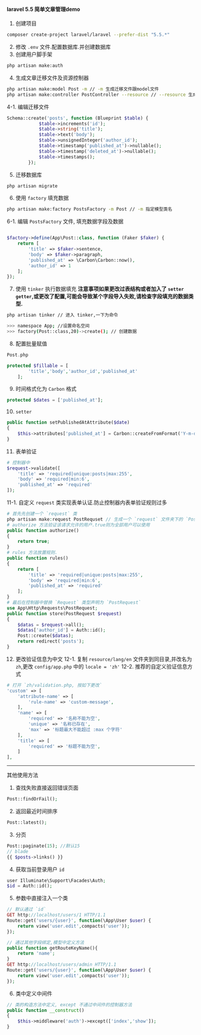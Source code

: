 #### laravel 5.5 简单文章管理demo

1. 创建项目 
```bash
composer create-project laravel/laravel --prefer-dist "5.5.*"
```
2. 修改 `.env` 文件.配置数据库.并创建数据库
3. 创建用户脚手架
```bash
php artisan make:auth
```
4. 生成文章迁移文件及资源控制器
```bash
php artisan make:model Post -m // -m 生成迁移文件跟model文件
php artisan make:controller PostController --resource // --resource 生成资源控制器
```
4-1. 编辑迁移文件
```php
Schema::create('posts', function (Blueprint $table) {
            $table->increments('id');
            $table->string('title');
            $table->text('body');
            $table->unsignedInteger('author_id');
            $table->timestamp('published_at')->nullable();
            $table->timestamp('deleted_at')->nullable();
            $table->timestamps();
        });
```
5. 迁移数据库
```bash
php artisan migrate
```
6. 使用 `factory` 填充数据
```bash
php artisan make:factory PostsFactory -m Post // -m 指定模型类名
```
6-1. 编辑 `PostsFactory` 文件, 填充数据字段及数据

```php

$factory->define(App\Post::class, function (Faker $faker) {
    return [
        'title' => $faker->sentence,
        'body' => $faker->paragraph,
        'published_at' => \Carbon\Carbon::now(),
        'author_id' => 1
    ];
});

```
7. 使用 `tinker` 执行数据填充
**注意事项如果更改过表结构或者加入了 `setter` `getter`,或更改了配置,可能会导致某个字段导入失败,请检查字段填充的数据类型.** 
```bash
php artisan tinker // 进入 tinker,一下为命令

>>> namespace App; //设置命名空间
>>> factory(Post::class,20)->create(); // 创建数据
```
8. 配置批量赋值
```php
Post.php

protected $fillable = [
        'title','body','author_id','published_at'
    ];
```
9. 时间格式化为 `Carbon` 格式
```php
protected $dates = ['published_at'];
```
10. `setter`
```php
public function setPublishedAtAttribute($date)
{
    $this->attributes['published_at'] = Carbon::createFromFormat('Y-m-d',$date);
}
```
11. 表单验证
```php
# 控制器中
$request->validate([
    'title' => 'required|unique:posts|max:255',
    'body' => 'required|min:6',
    'published_at' => 'required'
]);
```
11-1. 自定义 `request` 类实现表单认证.防止控制器内表单验证规则过多 
```php
# 首先先创建一个 `request` 类
php artisan make:request PostRequset // 生成一个 `request` 文件夹下的 `PostRequest` 类
# authorize 方法验证该请求允许的用户.true则为全部用户可以使用
public function authorize()
{
    return true;
}
# rules 方法放置规则.
public function rules()
{
    return [
        'title' => 'required|unique:posts|max:255',
        'body' => 'required|min:6',
        'published_at' => 'required'
    ];
}
# 最后在控制器中替换 `Request` 类型声明为 `PostRequest`
use App\Http\Requests\PostRequest;
public function store(PostRequest $request)
{
    $datas = $request->all();
    $datas['author_id'] = Auth::id();
    Post::create($datas);
    return redirect('posts');
}
```
12. 更改验证信息为中文
12-1. 复制 `resource/lang/en` 文件夹到同目录,并改名为 `zh`,更改 `config/app.php` 中的 `locale = 'zh'`
12-2. 推荐的自定义验证信息方式
```php
# 打开 `zh/validation.php, 按如下更改`
'custom' => [
    'attribute-name' => [
        'rule-name' => 'custom-message',
    ],
    'name' => [
        'required' => '名称不能为空',
        'unique' => '名称已存在',
        'max' => '标题最大不能超过 :max 个字符'
    ],
    'title' => [
        'required' => '标题不能为空',
    ]
], 
```
----
其他使用方法
1. 查找失败直接返回错误页面
```php
Post::findOrFail();
```
2. 返回最近时间排序
```php
Post::latest();
```
3. 分页
```php
Post::paginate(15); //默认15
// blade 
{{ $posts->links() }}
```
4. 获取当前登录用户 `id`
```php
user Illuminate\Support\Facades\Auth;
$id = Auth::id();
```
5. 参数中直接注入一个类
```php
// 默认通过 `id`
GET http://localhost/users/1 HTTP/1.1
Route::get('users/{user}', function(\App\User $user) {
    return view('user.edit',compacts('user'));
});

// 通过其他字段绑定,模型中定义方法
public function getRouteKeyName(){
    return 'name';
}
GET http://localhost/users/admin HTTP/1.1
Route::get('users/{user}', function(\App\User $user) {
    return view('user.edit',compacts('user'));
});
```
6. 类中定义中间件
```php
// 类的构造方法中定义, except 不通过中间件的控制器方法
public function __construct()
{
    $this->middleware('auth')->except(['index','show']);
}
```